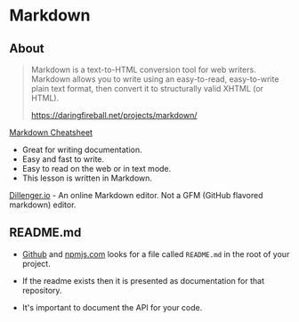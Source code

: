 # Markdown

## About

> Markdown is a text-to-HTML conversion tool for web writers. Markdown allows you to write using an easy-to-read, easy-to-write plain text format, then convert it to structurally valid XHTML (or HTML).
>
> https://daringfireball.net/projects/markdown/

[Markdown Cheatsheet](https://github.com/adam-p/markdown-here/wiki/Markdown-Cheatsheet)

- Great for writing documentation.
- Easy and fast to write.
- Easy to read on the web or in text mode.
- This lesson is written in Markdown.

[Dillenger.io](http://dillinger.io/) - An online Markdown editor. Not a GFM (GitHub flavored markdown) editor.

## README.md

- [Github](https://github.com) and [npmjs.com](https://www.npmjs.com/) looks for a file called `README.md` in the root of your project.

- If the readme exists then it is presented as documentation for that repository.

- It's important to document the API for your code.